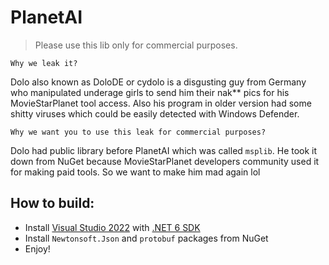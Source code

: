 # PlanetAI

> Please use this lib only for commercial purposes. 

```Why we leak it?```

Dolo also known as DoloDE or cydolo is a disgusting guy from Germany who manipulated underage girls to send him their nak** pics for his MovieStarPlanet tool access. Also his program in older version had some shitty viruses which could be easily detected with Windows Defender.

```Why we want you to use this leak for commercial purposes?```

Dolo had public library before PlanetAI which was called ```msplib```. He took it down from NuGet because MovieStarPlanet developers community used it for making paid tools. So we want to make him mad again lol


## How to build:
- Install [Visual Studio 2022](https://visualstudio.microsoft.com/en/vs/) with [.NET 6 SDK](https://dotnet.microsoft.com/en-us/download/dotnet/6.0)
- Install ```Newtonsoft.Json``` and ```protobuf``` packages from NuGet
- Enjoy!
